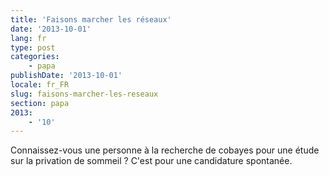 ```yaml
---
title: 'Faisons marcher les réseaux'
date: '2013-10-01'
lang: fr
type: post
categories:
    - papa
publishDate: '2013-10-01'
locale: fr_FR
slug: faisons-marcher-les-reseaux
section: papa
2013:
    - '10'
---
```


Connaissez-vous une personne à la recherche de cobayes pour une étude sur la privation de sommeil ? C'est pour une candidature spontanée.
